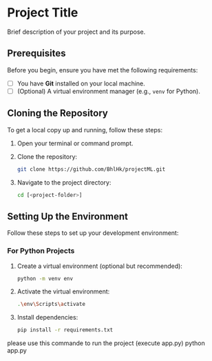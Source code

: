 # Project Title

Brief description of your project and its purpose.

## Prerequisites

Before you begin, ensure you have met the following requirements:

- [ ] You have **Git** installed on your local machine.
- [ ] (Optional) A virtual environment manager (e.g., `venv` for Python).

## Cloning the Repository

To get a local copy up and running, follow these steps:

1. Open your terminal or command prompt.

2. Clone the repository:
   ```bash
   git clone https://github.com/BhlHk/projectML.git
   ```
3. Navigate to the project directory:
   ```bash
   cd [<project-folder>]
   ```

## Setting Up the Environment

Follow these steps to set up your development environment:

### For Python Projects
1. Create a virtual environment (optional but recommended):
   ```bash
   python -m venv env
   ```

2. Activate the virtual environment:
   ```bash
   .\env\Scripts\activate
   ```

3. Install dependencies:
   ```bash
   pip install -r requirements.txt
   ```
please use this commande to run the project (execute app.py)
python app.py
